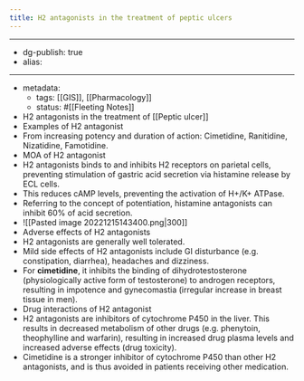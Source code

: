 ```yaml
---
title: H2 antagonists in the treatment of peptic ulcers
---
```


- --
- dg-publish: true
- alias:
- --
- metadata:
	- tags: [[GIS]], [[Pharmacology]]
	- status: #[[Fleeting Notes]]
- H2 antagonists in the treatment of [[Peptic ulcer]]
- Examples of H2 antagonist
- From increasing potency and duration of action: Cimetidine, Ranitidine, Nizatidine, Famotidine.
- MOA of H2 antagonist
- H2 antagonists binds to and inhibits H2 receptors on parietal cells, preventing stimulation of gastric acid secretion via histamine release by ECL cells.
- This reduces cAMP levels, preventing the activation of H+/K+ ATPase.
- Referring to the concept of potentiation, histamine antagonists can inhibit 60% of acid secretion.
- ![[Pasted image 20221215143400.png|300]]
- Adverse effects of H2 antagonists
- H2 antagonists are generally well tolerated.
- Mild side effects of H2 antagonists include GI disturbance (e.g. constipation, diarrhea), headaches and dizziness.
- For **cimetidine**, it inhibits the binding of dihydrotestosterone (physiologically active form of testosterone) to androgen receptors, resulting in impotence and gynecomastia (irregular increase in breast tissue in men).
- Drug interactions of H2 antagonist
- H2 antagonists are inhibitors of cytochrome P450 in the liver. This results in decreased metabolism of other drugs (e.g. phenytoin, theophylline and warfarin), resulting in increased drug plasma levels and increased adverse effects (drug toxicity).
- Cimetidine is a stronger inhibitor of cytochrome P450 than other H2 antagonists, and is thus avoided in patients receiving other medication.